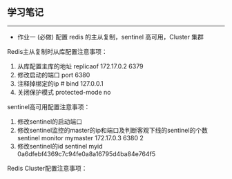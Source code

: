## 学习笔记
----
- 作业一 (必做) 配置 redis 的主从复制，sentinel 高可用，Cluster 集群

Redis主从复制时从库配置注意事项：
1. 从库配置主库的地址 replicaof 172.17.0.2 6379
2. 修改启动的端口 port 6380
3. 注释掉绑定的ip # bind 127.0.0.1
4. 关闭保护模式 protected-mode no

sentinel高可用配置注意事项：
1. 修改sentinel的启动端口
2. 修改sentinel监控的master的ip和端口及判断客观下线的sentinel的个数 sentinel monitor mymaster 172.17.0.3 6380 2
3. 修改sentinel的id sentinel myid 0a6dfebf4369c7c94fe0a8a16795d4ba84e764f5

Redis Cluster配置注意事项：

